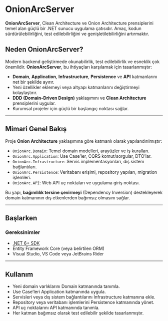 # OnionArcServer

**OnionArcServer**, Clean Architecture ve Onion Architecture prensiplerini temel alan güçlü bir .NET sunucu uygulama çatısıdır. Amaç, kodun sürdürülebilirliğini, test edilebilirliğini ve genişletilebilirliğini artırmaktır.

## Neden OnionArcServer?

Modern backend geliştirmede okunabilirlik, test edilebilirlik ve esneklik çok önemlidir. **OnionArcServer**, bu ihtiyaçları karşılamak için tasarlanmıştır:

- **Domain**, **Application**, **Infrastructure**, **Persistence** ve **API** katmanlarını net bir şekilde ayırır.  
- Yeni özellikler eklemeyi veya altyapı katmanlarını değiştirmeyi kolaylaştırır.  
- **DDD (Domain-Driven Design)** yaklaşımını ve **Clean Architecture** prensiplerini uygular.  
- Kurumsal projeler için güçlü bir başlangıç noktası sağlar.

---

## Mimari Genel Bakış

Proje **Onion Architecture** yaklaşımına göre katmanlı olarak yapılandırılmıştır:

- `OnionArc.Domain`: Temel domain modelleri, arayüzler ve iş kuralları.  
- `OnionArc.Application`: Use Case’ler, CQRS komut/sorgular, DTO’lar.  
- `OnionArc.Infrastructure`: Servis implementasyonları, dış sistem bağlantıları.  
- `OnionArc.Persistence`: Veritabanı erişimi, repository yapıları, migration işlemleri.  
- `OnionArc.API`: Web API uç noktaları ve uygulama giriş noktası.

Bu yapı, **bağımlılık tersine çevirmeyi** (Dependency Inversion) destekleyerek domain katmanının dış etkenlerden bağımsız olmasını sağlar.

---

## Başlarken

### Gereksinimler
- [.NET 6+ SDK](https://dotnet.microsoft.com)  
- Entity Framework Core (veya belirtilen ORM)  
- Visual Studio, VS Code veya JetBrains Rider

---

## Kullanım
- Yeni domain varlıklarını Domain katmanında tanımla.
- Use Case’leri Application katmanında uygula.
- Servisleri veya dış sistem bağlantılarını Infrastructure katmanına ekle.
- Repository veya veritabanı işlemlerini Persistence katmanında yönet.
- API uç noktalarını API katmanında tanımla.
- Her katman bağımsız olarak test edilebilir şekilde tasarlanmıştır.
